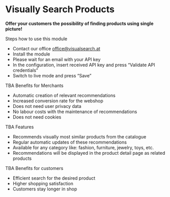 # Visually Search Products

**Offer your customers the possibility of finding products using single picture!**

Steps how to use this module
* Contact our office office@visualsearch.at   
* Install the module
* Please wait for an email with your API key
* In the configuration, insert received API key and press “Validate API credentials”
* Switch to live mode and press “Save”

TBA Benefits for Merchants
* Automatic creation of relevant recommendations
* Increased conversion rate for the webshop
* Does not need user privacy data
* No labour costs with the maintenance of recommendations
* Does not need cookies

TBA Features
* Recommends visually most similar products from the catalogue
* Regular automatic updates of these recommendations
* Available for any category like: fashion, furniture, jewelry, toys, etc.
* Recommendations will be displayed in the product detail page as related products

TBA Benefits for customers
* Efficient search for the desired product
* Higher shopping satisfaction
* Customers stay longer in shop


